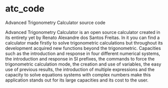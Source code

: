 # atc_code
Advanced Trigonometry Calculator source code

Advanced Trigonometry Calculator is an open source calculator created in its entirety yet by Renato Alexandre dos Santos Freitas. In it you can find a calculator made firstly to solve trigonometric calculations but throughout its development acquired new functions beyond the trigonometric. Capacities such as the introduction and response in four different numerical systems, the introduction and response in SI prefixes, the commands to force the trigonometric calculation mode, the creation and use of variables, the easy use of previous results, the introduction of multiple expressions and the capacity to solve equations systems with complex numbers make this application stands out for its large capacities and its cost to the user.
